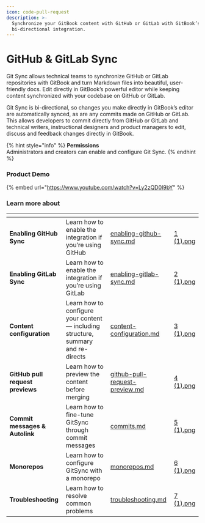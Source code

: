 ```yaml
---
icon: code-pull-request
description: >-
  Synchronize your GitBook content with GitHub or GitLab with GitBook’s
  bi-directional integration.
---
```


# GitHub & GitLab Sync

Git Sync allows technical teams to synchronize GitHub or GitLab repositories with GitBook and turn Markdown files into beautiful, user-friendly docs. Edit directly in GitBook’s powerful editor while keeping content synchronized with your codebase on GitHub or GitLab.

Git Sync is bi-directional, so changes you make directly in GitBook’s editor are automatically synced, as are any commits made on GitHub or GitLab. This allows developers to commit directly from GitHub or GitLab and technical writers, instructional designers and product managers to edit, discuss and feedback changes directly in GitBook.

{% hint style="info" %}
**Permissions**\
Administrators and creators can enable and configure Git Sync.
{% endhint %}

### Product Demo

{% embed url="https://www.youtube.com/watch?v=Ly2zQD0I9bY" %}

### Learn more about

<table data-view="cards"><thead><tr><th></th><th></th><th data-hidden data-card-target data-type="content-ref"></th><th data-hidden data-card-cover data-type="files"></th></tr></thead><tbody><tr><td><strong>Enabling GitHub Sync</strong></td><td>Learn how to enable the integration if you’re using GitHub</td><td><a href="enabling-github-sync.md">enabling-github-sync.md</a></td><td><a href="../../.gitbook/assets/1 (1).png">1 (1).png</a></td></tr><tr><td><strong>Enabling GitLab Sync</strong></td><td>Learn how to enable the integration if you’re using GitLab</td><td><a href="enabling-gitlab-sync.md">enabling-gitlab-sync.md</a></td><td><a href="../../.gitbook/assets/2 (1).png">2 (1).png</a></td></tr><tr><td><strong>Content configuration</strong></td><td>Learn how to configure your content — including structure, summary and re-directs</td><td><a href="content-configuration.md">content-configuration.md</a></td><td><a href="../../.gitbook/assets/3 (1).png">3 (1).png</a></td></tr><tr><td><strong>GitHub pull request previews</strong></td><td>Learn how to preview the content before merging</td><td><a href="github-pull-request-preview.md">github-pull-request-preview.md</a></td><td><a href="../../.gitbook/assets/4 (1).png">4 (1).png</a></td></tr><tr><td><strong>Commit messages &#x26; Autolink</strong></td><td>Learn how to fine-tune GitSync through commit messages</td><td><a href="commits.md">commits.md</a></td><td><a href="../../.gitbook/assets/5 (1).png">5 (1).png</a></td></tr><tr><td><strong>Monorepos</strong></td><td>Learn how to configure GitSync with a monorepo</td><td><a href="monorepos.md">monorepos.md</a></td><td><a href="../../.gitbook/assets/6 (1).png">6 (1).png</a></td></tr><tr><td><strong>Troubleshooting</strong></td><td>Learn how to resolve common problems</td><td><a href="troubleshooting.md">troubleshooting.md</a></td><td><a href="../../.gitbook/assets/7 (1).png">7 (1).png</a></td></tr></tbody></table>
